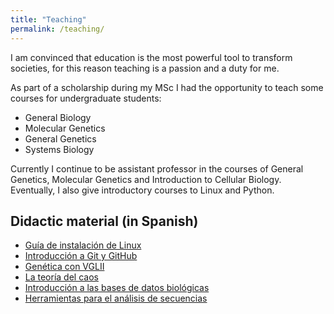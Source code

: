 ```yaml
---
title: "Teaching"
permalink: /teaching/
---
```


I am convinced that education is the most powerful tool to transform societies,
for this reason teaching is a passion and a duty for me.

As part of a scholarship during my MSc I had the opportunity to teach some
courses for undergraduate students:

- General Biology
- Molecular Genetics
- General Genetics
- Systems Biology

Currently I continue to be assistant professor in the courses of General
Genetics, Molecular Genetics and Introduction to Cellular Biology. Eventually,
I also give introductory courses to Linux and Python.

## Didactic material (in Spanish)

- [Guía de instalación de
  Linux](https://biologia-computacional.github.io/posts/2023/instalación-linux.html)
- [Introducción a Git y GitHub](files/intro-git-github.html)
- [Genética con VGLII](/files/vglii-example/genetics-vgl2.html)
- [La teoría del caos](posts/2020/caos/caos.md)
- [Introducción a las bases de datos
  biológicas](posts/2023/bases-de-datos.md)
- [Herramientas para el análisis de
  secuencias](posts/2023/análisis-de-secuencias.md)
